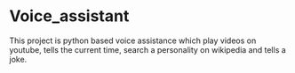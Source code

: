 # Voice_assistant
This project is python based voice assistance which play videos on youtube, tells the current time, search a personality on wikipedia and tells a joke.
